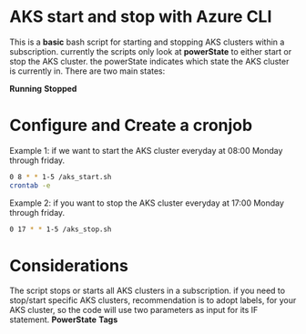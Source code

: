# AKS start and stop with Azure CLI
This is a **basic** bash script for starting and stopping AKS clusters within a subscription.
currently the scripts only look at **powerState** to either start or stop the AKS cluster. 
the powerState indicates which state the AKS cluster is currently in. There are two main states:

**Running**
**Stopped**

# Configure and Create a cronjob

Example 1: if we want to start the AKS cluster everyday at 08:00 Monday through friday.

```bash
0 8 * * 1-5 /aks_start.sh
crontab -e
```  

Example 2: if you want to stop the AKS cluster everyday at 17:00 Monday through friday.

```bash
0 17 * * 1-5 /aks_stop.sh
```  


# Considerations
The script stops or starts all AKS clusters in a subscription. if you need to stop/start specific AKS clusters, recommendation is to adopt labels, for your AKS cluster, so the code will use two parameters as input for its IF statement.
 **PowerState**
 **Tags**